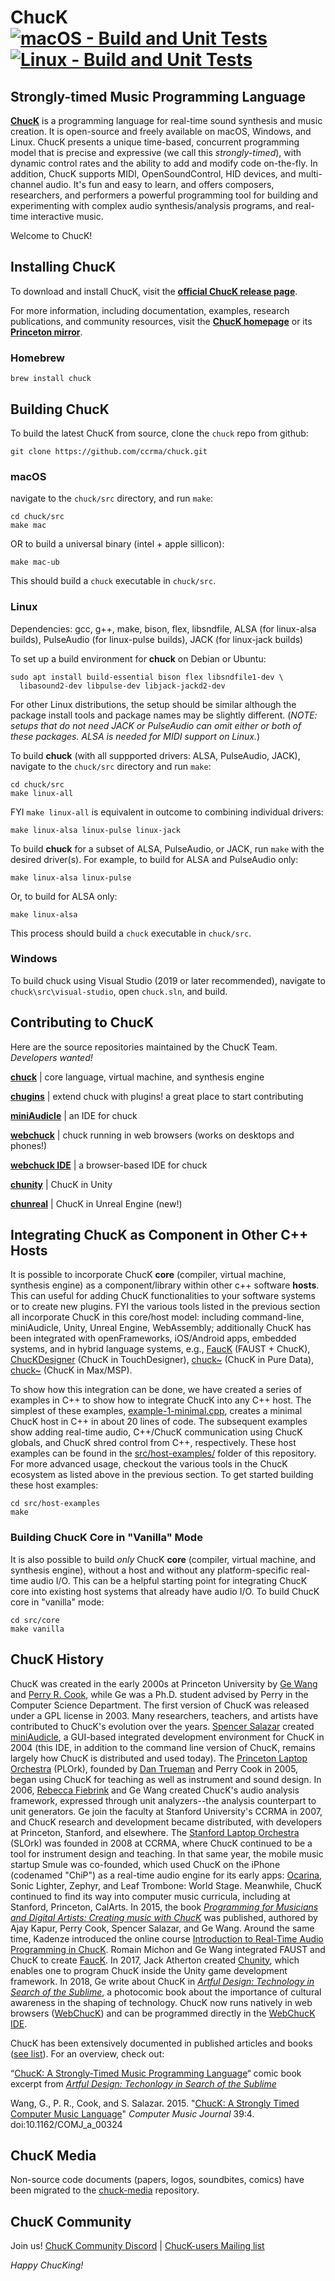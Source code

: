 # ChucK [![macOS - Build and Unit Tests](https://github.com/ccrma/chuck/actions/workflows/macos-build-unit-tests.yml/badge.svg)](https://github.com/ccrma/chuck/actions/workflows/macos-build-unit-tests.yml) [![Linux - Build and Unit Tests](https://github.com/ccrma/chuck/actions/workflows/linux-build-unit-tests.yml/badge.svg)](https://github.com/ccrma/chuck/actions/workflows/linux-build-unit-tests.yml)

## Strongly-timed Music Programming Language  
**[ChucK](https://chuck.stanford.edu/)** is a programming language for real-time sound synthesis and music creation. It is open-source and freely available on macOS, Windows, and Linux. ChucK presents a unique time-based, concurrent programming model that is precise and expressive (we call this _strongly-timed_), with dynamic control rates and the ability to add and modify code on-the-fly. In addition, ChucK supports MIDI, OpenSoundControl, HID devices, and multi-channel audio. It's fun and easy to learn, and offers composers, researchers, and performers a powerful programming tool for building and experimenting with complex audio synthesis/analysis programs, and real-time interactive music.

Welcome to ChucK!

## Installing ChucK
To download and install ChucK, visit the **[official ChucK release page](https://chuck.stanford.edu/release/)**.

For more information, including documentation, examples, research publications, and community resources, visit the **[ChucK homepage](https://chuck.stanford.edu/)** or its **[Princeton mirror](https://chuck.cs.princeton.edu/)**.

### Homebrew
```
brew install chuck
```

## Building ChucK
To build the latest ChucK from source, clone the `chuck` repo from github:
```
git clone https://github.com/ccrma/chuck.git
```

### macOS
navigate to the `chuck/src` directory, and run `make`:
```
cd chuck/src
make mac
```
OR to build a universal binary (intel + apple sillicon):
```
make mac-ub
```

This should build a `chuck` executable in `chuck/src`.

### Linux
Dependencies: gcc, g++, make, bison, flex, libsndfile, ALSA (for linux-alsa builds), PulseAudio (for linux-pulse builds), JACK (for linux-jack builds)

To set up a build environment for **chuck** on Debian or Ubuntu:
```
sudo apt install build-essential bison flex libsndfile1-dev \
  libasound2-dev libpulse-dev libjack-jackd2-dev
```
For other Linux distributions, the setup should be similar although the package install tools and package names may be slightly different. (_NOTE: setups that do not need JACK or PulseAudio can omit either or both of these packages. ALSA is needed for MIDI support on Linux._)

To build **chuck** (with all suppported drivers: ALSA, PulseAudio, JACK), navigate to the `chuck/src` directory and run `make`:
```
cd chuck/src
make linux-all
```

FYI `make linux-all` is equivalent in outcome to combining individual drivers:
```
make linux-alsa linux-pulse linux-jack
```

To build **chuck** for a subset of ALSA, PulseAudio, or JACK, run `make` with the desired driver(s). For example, to build for ALSA and PulseAudio only:
```
make linux-alsa linux-pulse
```

Or, to build for ALSA only:
```
make linux-alsa
```

This process should build a `chuck` executable in `chuck/src`.

### Windows
To build chuck using Visual Studio (2019 or later recommended), navigate to `chuck\src\visual-studio`, open `chuck.sln`, and build.


## Contributing to ChucK
Here are the source repositories maintained by the ChucK Team. _Developers wanted!_

[**chuck**](https://github.com/ccrma/chuck) | core language, virtual machine, and synthesis engine

[**chugins**](https://github.com/ccrma/chugins) | extend chuck with plugins! a great place to start contributing

[**miniAudicle**](https://github.com/ccrma/miniAudicle) | an IDE for chuck

[**webchuck**](https://github.com/ccrma/webchuck) | chuck running in web browsers (works on desktops and phones!)

[**webchuck IDE**](https://github.com/ccrma/webchuck-ide) | a browser-based IDE for chuck

[**chunity**](https://github.com/ccrma/chunity) | ChucK in Unity

[**chunreal**](https://github.com/ccrma/chunreal) | ChucK in Unreal Engine (new!)


## Integrating ChucK as Component in Other C++ Hosts
It is possible to incorporate ChucK **core** (compiler, virtual machine, synthesis engine) as a component/library within other c++ software **hosts**. This can useful for adding ChucK functionalities to your software systems or to create new plugins. FYI the various tools listed in the previous section all incorporate ChucK in this core/host model: including command-line, miniAudicle, Unity, Unreal Engine, WebAssembly; additionally ChucK has been integrated with openFrameworks, iOS/Android apps, embedded systems, and in hybrid language systems, e.g., [FaucK](https://ccrma.stanford.edu/~rmichon/fauck/) (FAUST + ChucK), [ChucKDesigner](https://github.com/DBraun/ChucKDesigner) (ChucK in TouchDesigner), [chuck~](https://github.com/shakfu/pd-chuck/) (ChucK in Pure Data), [chuck~](https://github.com/shakfu/chuck-max) (ChucK in Max/MSP).

To show how this integration can be done, we have created a series of examples in C++ to show how to integrate ChucK into any C++ host. The simplest of these examples, [example-1-minimal.cpp](https://github.com/ccrma/chuck/blob/main/src/host-examples/example-1-minimal.cpp), creates a minimal ChucK host in C++ in about 20 lines of code. The subsequent examples show adding real-time audio, C++/ChucK communication using ChucK globals, and ChucK shred control from C++, respectively. These host examples can be found in the [src/host-examples/](https://github.com/ccrma/chuck/tree/main/src/host-examples) folder of this repository. For more advanced usage, checkout the various tools in the ChucK ecosystem as listed above in the previous section. To get started building these host examples:
```
cd src/host-examples
make
```
### Building ChucK Core in "Vanilla" Mode
It is also possible to build _only_ ChucK **core** (compiler, virtual machine, and synthesis engine), without a host and without any platform-specific real-time audio I/O. This can be a helpful starting point for integrating ChucK core into existing host systems that already have audio I/O. To build ChucK core in "vanilla" mode:
```
cd src/core
make vanilla
```

## ChucK History
ChucK was created in the early 2000s at Princeton University by [Ge Wang](https://ccrma.stanford.edu/~ge/) and [Perry R. Cook](https://www.cs.princeton.edu/~prc/), while Ge was a Ph.D. student advised by Perry in the Computer Science Department. The first version of ChucK was released under a GPL license in 2003. Many researchers, teachers, and artists have contributed to ChucK's evolution over the years. [Spencer Salazar](https://ccrma.stanford.edu/~spencer/) created [miniAudicle](https://github.com/ccrma/miniAudicle), a GUI-based integrated development environment for ChucK in 2004 (this IDE, in addition to the command line version of ChucK, remains largely how ChucK is distributed and used today). The [Princeton Laptop Orchestra](https://plork.princeton.edu/) (PLOrk), founded by [Dan Trueman](https://manyarrowsmusic.com/) and Perry Cook in 2005, began using ChucK for teaching as well as instrument and sound design. In 2006, [Rebecca Fiebrink](https://researchers.arts.ac.uk/1594-rebecca-fiebrink) and Ge Wang created ChucK's audio analysis framework, expressed through unit analyzers--the analysis counterpart to unit generators. Ge join the faculty at Stanford University's CCRMA in 2007, and ChucK research and development became distributed, with developers at Princeton, Stanford, and elsewhere. The [Stanford Laptop Orchestra](https://slork.stanford.edu/) (SLOrk) was founded in 2008 at CCRMA, where ChucK continued to be a tool for instrument design and teaching. In that same year, the mobile music startup Smule was co-founded, which used ChucK on the iPhone (codenamed "ChiP") as a real-time audio engine for its early apps: [Ocarina](https://artful.design/ocarina/), Sonic Lighter, Zephyr, and Leaf Trombone: World Stage. Meanwhile, ChucK continued to find its way into computer music curricula, including at Stanford, Princeton, CalArts. In 2015, the book [_Programming for Musicians and Digital Artists: Creating music with ChucK_](https://www.amazon.com/Programming-Musicians-Digital-Artists-Creating/dp/1617291706/) was published, authored by Ajay Kapur, Perry Cook, Spencer Salazar, and Ge Wang. Around the same time, Kadenze introduced the online course [Introduction to Real-Time Audio Programming in ChucK](https://www.kadenze.com/courses/introduction-to-programming-for-musicians-and-digital-artists/info). Romain Michon and Ge Wang integrated FAUST and ChucK to create [FaucK](https://ccrma.stanford.edu/~rmichon/fauck/). In 2017, Jack Atherton created [Chunity](https://chuck.stanford.edu/chunity/), which enables one to program ChucK inside the Unity game development framework. In 2018, Ge write about ChucK in [_Artful Design: Technology in Search of the Sublime_](https://artful.design/), a photocomic book about the importance of cultural awareness in the shaping of technology. ChucK now runs natively in web browsers ([WebChucK](https://chuck.stanford.edu/webchuck/)) and can be programmed directly in the [WebChucK IDE](https://chuck.stanford.edu/ide/).

ChucK has been extensively documented in published articles and books ([see list](https://ccrma.stanford.edu/~ge/publish/)). For an overview, check out:

“[ChucK: A Strongly-Timed Music Programming Language](https://artful.design/stuff/samples/chuck.pdf)“ comic book excerpt from [_Artful Design: Techonlogy in Search of the Sublime_](https://artful.design/)

Wang, G., P. R., Cook, and S. Salazar. 2015. "[ChucK: A Strongly Timed Computer Music Language](https://ccrma.stanford.edu/~ge/publish/files/2015-cmj-chuck.pdf)" _Computer Music Journal_ 39:4. doi:10.1162/COMJ_a_00324

## ChucK Media
Non-source code documents (papers, logos, soundbites, comics) have been migrated to the [chuck-media](https://github.com/ccrma/chuck-media) repository.

## ChucK Community
Join us! [ChucK Community Discord](https://discord.gg/ENr3nurrx8) | [ChucK-users Mailing list](https://lists.cs.princeton.edu/mailman/listinfo/chuck-users)

_Happy ChucKing!_
